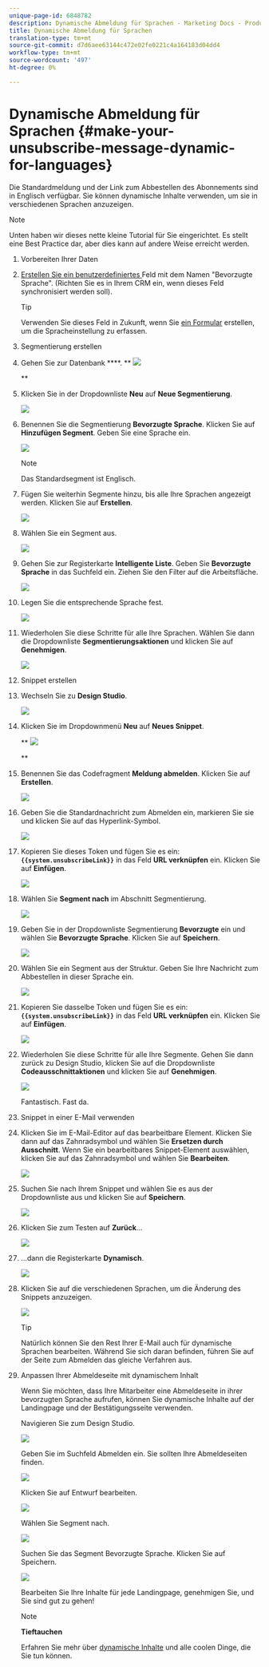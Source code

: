 ```yaml
---
unique-page-id: 6848782
description: Dynamische Abmeldung für Sprachen - Marketing Docs - Produktdokumentation
title: Dynamische Abmeldung für Sprachen
translation-type: tm+mt
source-git-commit: d7d6aee63144c472e02fe0221c4a164183d04dd4
workflow-type: tm+mt
source-wordcount: '497'
ht-degree: 0%

---
```



# Dynamische Abmeldung für Sprachen {#make-your-unsubscribe-message-dynamic-for-languages}

Die Standardmeldung und der Link zum Abbestellen des Abonnements sind in Englisch verfügbar. Sie können dynamische Inhalte verwenden, um sie in verschiedenen Sprachen anzuzeigen.

>[!NOTE]
>
>Unten haben wir dieses nette kleine Tutorial für Sie eingerichtet. Es stellt eine Best Practice dar, aber dies kann auf andere Weise erreicht werden.

1. Vorbereiten Ihrer Daten
1. [Erstellen Sie ein benutzerdefiniertes ](../../../../product-docs/administration/field-management/create-a-custom-field-in-marketo.md)Feld mit dem Namen &quot;Bevorzugte Sprache&quot;. (Richten Sie es in Ihrem CRM ein, wenn dieses Feld synchronisiert werden soll).

   >[!TIP]
   >
   >Verwenden Sie dieses Feld in Zukunft, wenn Sie [ein Formular](../../../../product-docs/demand-generation/forms/creating-a-form/create-a-form.md) erstellen, um die Spracheinstellung zu erfassen.

1. Segmentierung erstellen
1. Gehen Sie zur Datenbank ****.
** ![](assets/db.png)

   **

1. Klicken Sie in der Dropdownliste **Neu** auf **Neue Segmentierung**.

   ![](assets/two.png)

1. Benennen Sie die Segmentierung **Bevorzugte Sprache**. Klicken Sie auf **Hinzufügen Segment**. Geben Sie eine Sprache ein.

   ![](assets/image2015-3-9-8-3a33-3a44.png)

   >[!NOTE]
   >
   >Das Standardsegment ist Englisch.

1. Fügen Sie weiterhin Segmente hinzu, bis alle Ihre Sprachen angezeigt werden. Klicken Sie auf **Erstellen**.

   ![](assets/image2015-3-9-8-3a38-3a5.png)

1. Wählen Sie ein Segment aus.

   ![](assets/image2015-3-9-8-3a38-3a17.png)

1. Gehen Sie zur Registerkarte **Intelligente Liste**. Geben Sie **Bevorzugte Sprache** in das Suchfeld ein. Ziehen Sie den Filter auf die Arbeitsfläche.

   ![](assets/six.png)

1. Legen Sie die entsprechende Sprache fest.

   ![](assets/seven.png)

1. Wiederholen Sie diese Schritte für alle Ihre Sprachen. Wählen Sie dann die Dropdownliste **Segmentierungsaktionen** und klicken Sie auf **Genehmigen**.

   ![](assets/image2015-3-9-8-3a39-3a36.png)

1. Snippet erstellen
1. Wechseln Sie zu **Design Studio**.

   ![](assets/ds.png)

1. Klicken Sie im Dropdownmenü **Neu** auf **Neues Snippet**.

   ** ![](assets/ten.png)

   **

1. Benennen Sie das Codefragment **Meldung abmelden**. Klicken Sie auf **Erstellen**.

   ![](assets/image2015-3-9-8-3a40-3a54.png)

1. Geben Sie die Standardnachricht zum Abmelden ein, markieren Sie sie und klicken Sie auf das Hyperlink-Symbol.

   ![](assets/image2015-3-9-8-3a41-3a47.png)

1. Kopieren Sie dieses Token und fügen Sie es ein: **`{{system.unsubscribeLink}}`** in das Feld **URL verknüpfen** ein. Klicken Sie auf **Einfügen**.

   ![](assets/image2015-3-9-8-3a43-3a17.png)

1. Wählen Sie **Segment nach** im Abschnitt Segmentierung.

   ![](assets/image2015-3-9-8-3a44-3a16.png)

1. Geben Sie in der Dropdownliste Segmentierung **Bevorzugte** ein und wählen Sie **Bevorzugte Sprache**. Klicken Sie auf **Speichern**.

   ![](assets/image2015-3-9-8-3a44-3a32.png)

1. Wählen Sie ein Segment aus der Struktur. Geben Sie Ihre Nachricht zum Abbestellen in dieser Sprache ein.

   ![](assets/image2015-3-9-8-3a45-3a43.png)

1. Kopieren Sie dasselbe Token und fügen Sie es ein: **`{{system.unsubscribeLink}}`** in das Feld **URL verknüpfen** ein. Klicken Sie auf **Einfügen**.

   ![](assets/image2015-3-9-8-3a47-3a4.png)

1. Wiederholen Sie diese Schritte für alle Ihre Segmente. Gehen Sie dann zurück zu Design Studio, klicken Sie auf die Dropdownliste **Codeausschnittaktionen** und klicken Sie auf **Genehmigen**.

   ![](assets/image2015-3-9-8-3a47-3a34.png)

   Fantastisch. Fast da.

1. Snippet in einer E-Mail verwenden
1. Klicken Sie im E-Mail-Editor auf das bearbeitbare Element. Klicken Sie dann auf das Zahnradsymbol und wählen Sie **Ersetzen durch Ausschnitt**. Wenn Sie ein bearbeitbares Snippet-Element auswählen, klicken Sie auf das Zahnradsymbol und wählen Sie **Bearbeiten**.

   ![](assets/4.1.png)

1. Suchen Sie nach Ihrem Snippet und wählen Sie es aus der Dropdownliste aus und klicken Sie auf **Speichern**.

   ![](assets/image2015-3-9-8-3a50-3a16.png)

1. Klicken Sie zum Testen auf **Zurück**...

   ![](assets/4.3.png)

1. ...dann die Registerkarte **Dynamisch**.

   ![](assets/4.4.png)

1. Klicken Sie auf die verschiedenen Sprachen, um die Änderung des Snippets anzuzeigen.

   ![](assets/4.5.png)

   >[!TIP]
   >
   >Natürlich können Sie den Rest Ihrer E-Mail auch für dynamische Sprachen bearbeiten. Während Sie sich daran befinden, führen Sie auf der Seite zum Abmelden das gleiche Verfahren aus.

1. Anpassen Ihrer Abmeldeseite mit dynamischem Inhalt

   Wenn Sie möchten, dass Ihre Mitarbeiter eine Abmeldeseite in ihrer bevorzugten Sprache aufrufen, können Sie dynamische Inhalte auf der Landingpage und der Bestätigungsseite verwenden.

   Navigieren Sie zum Design Studio.

   ![](assets/ds.png)

   Geben Sie im Suchfeld Abmelden ein. Sie sollten Ihre Abmeldeseiten finden.

   ![](assets/image2015-3-9-8-3a51-3a53.png)

   Klicken Sie auf Entwurf bearbeiten.

   ![](assets/image2015-3-9-8-3a52-3a23.png)

   Wählen Sie Segment nach.

   ![](assets/image2015-3-9-8-3a52-3a57.png)

   Suchen Sie das Segment Bevorzugte Sprache. Klicken Sie auf Speichern.

   ![](assets/image2015-3-9-8-3a53-3a54.png)

   Bearbeiten Sie Ihre Inhalte für jede Landingpage, genehmigen Sie, und Sie sind gut zu gehen!

   >[!NOTE]
   >
   >**Tieftauchen**
   >
   >
   >Erfahren Sie mehr über [dynamische Inhalte](../../../../product-docs/personalization/segmentation-and-snippets/segmentation/understanding-dynamic-content.md) und alle coolen Dinge, die Sie tun können.

